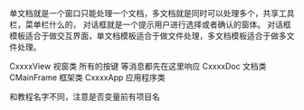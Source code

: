 单文档就是一个窗口只能处理一个文档，多文档就是同时可以处理多个，共享工具栏，菜单栏什么的，
对话框就是一个提示用户进行选择或者确认的窗体。
对话框模板适合于做交互界面，单文档模板适合于做文件处理，多文档模板适合于做多文件处理。

CxxxxView  视窗类 所有的按键 等消息都先在这里响应
CxxxxDoc   文档类
CMainFrame 框架类
CxxxxApp   应用程序类

和教程名字不同，注意是否变量前有项目名